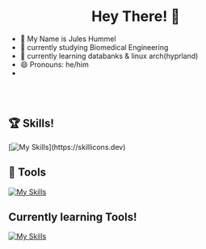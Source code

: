 # <h1 align = center>Hey There! 👋 </h1>

- 👋 My Name is Jules Hummel
- 👀 currently studying Biomedical Engineering
- 💞️ currently learning databanks & linux arch(hyprland)
- 😄 Pronouns: he/him
- 

<br></br>


## 🏆  Skills!


[![My Skills](https://skillicons.dev/icons?i=html,arduino,cs,py,qt,)](https://skillicons.dev)


## 🧰 Tools

[![My Skills](https://skillicons.dev/icons?i=obsidian,ubuntu,vscode,windows,arch)](https://skillicons.dev)


## Currently learning Tools!


[![My Skills](https://skillicons.dev/icons?i=git,github,bash)](https://skillicons.dev)
  

<!---
JuleeC/JuleeC is a ✨ special ✨ repository because its `README.md` (this file) appears on your GitHub profile.
You can click the Preview link to take a look at your changes.
--->
